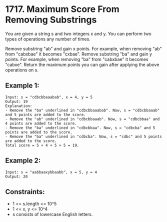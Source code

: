 # 1717. Maximum Score From Removing Substrings

You are given a string s and two integers x and y. You can perform two types of operations any number of times.

Remove substring "ab" and gain x points.
For example, when removing "ab" from "cabxbae" it becomes "cxbae".
Remove substring "ba" and gain y points.
For example, when removing "ba" from "cabxbae" it becomes "cabxe".
Return the maximum points you can gain after applying the above operations on s.

## Example 1:

```
Input: s = "cdbcbbaaabab", x = 4, y = 5
Output: 19
Explanation:
- Remove the "ba" underlined in "cdbcbbaaabab". Now, s = "cdbcbbaaab" and 5 points are added to the score.
- Remove the "ab" underlined in "cdbcbbaaab". Now, s = "cdbcbbaa" and 4 points are added to the score.
- Remove the "ba" underlined in "cdbcbbaa". Now, s = "cdbcba" and 5 points are added to the score.
- Remove the "ba" underlined in "cdbcba". Now, s = "cdbc" and 5 points are added to the score.
Total score = 5 + 4 + 5 + 5 = 19.
```

## Example 2:

```
Input: s = "aabbaaxybbaabb", x = 5, y = 4
Output: 20
```

## Constraints:

- 1 <= s.length <= 10^5
- 1 <= x, y <= 10^4
- s consists of lowercase English letters.
